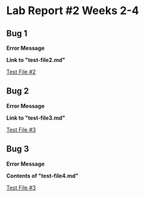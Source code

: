 # Lab Report #2 Weeks 2-4

## Bug 1

**Error Message**
![]()

**Link to "test-file2.md"**

[Test File #2](https://github.com/damiyu/markdown-parser/blob/main/test-file2.md)

## Bug 2

**Error Message**
![]()

**Link to "test-file3.md"**

[Test File #3](https://github.com/damiyu/markdown-parser/blob/main/test-file3.md)

## Bug 3

**Error Message**
![]()

**Contents of "test-file4.md"**

[Test File #3](https://github.com/damiyu/markdown-parser/blob/main/test-file4.md)
